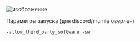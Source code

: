 ![изображение](https://github.com/oughhhhh/XD/assets/142888166/fcc43cd7-8ac6-4621-b51e-dc843b840bf0)

Параметры запуска (для discord/mumle оверлея)
```
-allow_third_party_software -sw
```
